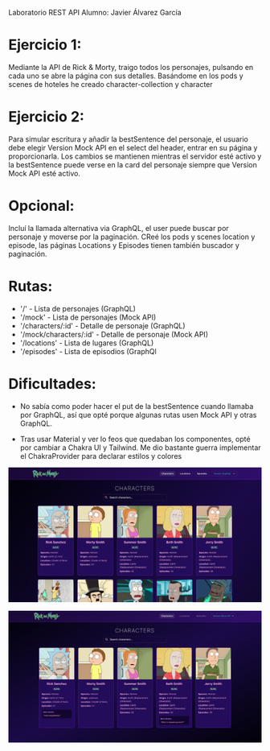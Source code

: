 Laboratorio REST API
Alumno: Javier Álvarez García

# Ejercicio 1:
Mediante la API de Rick & Morty, traigo todos los personajes, pulsando en cada uno se abre la página con sus detalles. Basándome en los pods y scenes de hoteles he creado character-collection y character

# Ejercicio 2:
Para simular escritura y añadir la bestSentence del personaje, el usuario debe elegir Version Mock API en el select del header, entrar en su página y proporcionarla. Los cambios se mantienen mientras el servidor esté activo y la bestSentence puede verse en la card del personaje siempre que Version Mock API esté activo.

# Opcional:
Incluí la llamada alternativa via GraphQL, el user puede buscar por personaje y moverse por la paginación. CReé los pods y scenes location y episode, las páginas Locations y Episodes tienen también buscador y paginación.

# Rutas:
- '/' - Lista de personajes (GraphQL)
- '/mock' - Lista de personajes (Mock API)
- '/characters/:id' - Detalle de personaje (GraphQL)
- '/mock/characters/:id' - Detalle de personaje (Mock API)
- '/locations' - Lista de lugares (GraphQL)
- '/episodes' - Lista de episodios (GraphQl

# Dificultades:
- No sabía como poder hacer el put de la bestSentence cuando llamaba por GraphQL, así que opté porque algunas rutas usen Mock API y otras GraphQL.


- Tras usar Material y ver lo feos que quedaban los componentes, opté por cambiar a Chakra UI y Tailwind. Me dio bastante guerra implementar el ChakraProvider para declarar estilos y colores


![Aplicación Rick & Morty](appImage.png)

![Aplicación Rick & Morty](appImage2.png)
